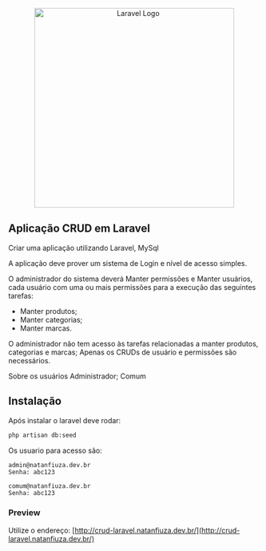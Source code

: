 <p align="center"><a href="https://laravel.com" target="_blank"><img src="https://raw.githubusercontent.com/laravel/art/master/logo-lockup/5%20SVG/2%20CMYK/1%20Full%20Color/laravel-logolockup-cmyk-red.svg" width="400" alt="Laravel Logo"></a></p>

## Aplicação CRUD em Laravel

Criar uma aplicação utilizando Laravel, MySql 

A aplicação deve prover um sistema de Login e nível de acesso simples. 

O administrador do sistema deverá Manter permissões e Manter usuários, cada usuário com uma ou mais permissões para a execução das seguintes tarefas:

* Manter produtos;
* Manter categorias;
* Manter marcas.

O administrador não tem acesso às tarefas relacionadas a manter produtos, categorias e marcas;
Apenas os CRUDs de usuário e permissões são necessários.

Sobre os usuários
    Administrador;
    Comum


## Instalação

Após instalar o laravel deve rodar:

```bash
php artisan db:seed
```
Os usuario para acesso são:

```
admin@natanfiuza.dev.br 
Senha: abc123

comum@natanfiuza.dev.br 
Senha: abc123

```
### Preview

Utilize o endereço:
[http://crud-laravel.natanfiuza.dev.br/](http://crud-laravel.natanfiuza.dev.br/)
